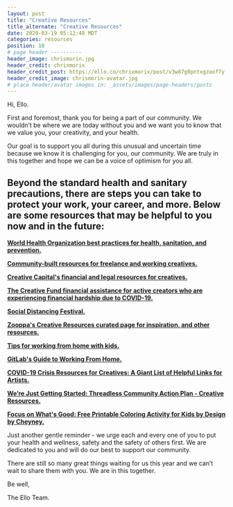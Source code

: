 ```yaml
---
layout: post
title: "Creative Resources"
title_alternate: "Creative Resources"
date: 2020-03-19 05:12:48 MDT
categories: resources
position: 10
# page header ----------
header_image: chrismorin.jpg
header_credit: chrixmorix
header_credit_post: https://ello.co/chrixmorix/post/v3w87g0pntxgzaof7yfrxg
header_credit_image: chrismorin-avatar.jpg
# place header/avatar images in: _assets/images/page-headers/posts
---
```


Hi, Ello.

First and foremost, thank you for being a part of our community. We wouldn’t be where we are today without you and we want you to know that we value you, your creativity, and your health.

Our goal is to support you all during this unusual and uncertain time because we know it is challenging for you, our community. We are truly in this together and hope we can be a voice of optimism for you all.

## Beyond the standard health and sanitary precautions, there are steps you can take to protect your work, your career, and more. Below are some resources that may be helpful to you now and in the future:

**[World Health Organization best practices for health, sanitation, and prevention.](https://www.who.int/emergencies/diseases/novel-coronavirus-2019)**

**[Community-built resources for freelance and working creatives.](https://covid19freelanceartistresource.wordpress.com/)**

**[Creative Capital's financial and legal resources for creatives.](https://creative-capital.org/2020/03/13/list-of-arts-resources-during-the-covid-19-outbreak/)**

**[The Creative Fund financial assistance for active creators who are experiencing financial hardship due to COVID-19.](https://creatorfund.ck.page/)**

**[Social Distancing Festival.](https://www.socialdistancingfestival.com/)**

**[Zooppa's Creative Resources curated page for inspiration, and other resources.](https://blog.zooppa.com/zoopper-creative-resources/)**

**[Tips for working from home with kids.](https://www.cnbc.com/2020/03/16/how-to-work-from-home-with-your-kids-during-the-coronavirus-outbreak.html?utm_campaign=Weekly%20Digest&utm_source=hs_email&utm_medium=email&utm_content=84863108&_hsenc=p2ANqtz-8N79GKCN8OOmIpNOR4MoN00K_e1WblEx0sxJJfbtCAOkqVchRjkP7orAiZj957FgysNG0pWhpFvsobJbI8ij9nz1-30Q&_hsmi=84863819)**

**[GitLab's Guide to Working From Home.](https://about.gitlab.com/company/culture/all-remote/guide/?utm_campaign=Weekly%20Digest&utm_source=hs_email&utm_medium=email&utm_content=84863108&_hsenc=p2ANqtz-8N79GKCN8OOmIpNOR4MoN00K_e1WblEx0sxJJfbtCAOkqVchRjkP7orAiZj957FgysNG0pWhpFvsobJbI8ij9nz1-30Q&_hsmi=84863819)**

**[COVID-19 Crisis Resources for Creatives: A Giant List of Helpful Links for Artists.](https://www.booooooom.com/2020/03/20/covid-19-resources-for-artists/)**

**[We’re Just Getting Started: Threadless Community Action Plan - Creative Resources.](https://creativeresources.threadless.com/threadless-community-action-plan/)**

**[Focus on What's Good: Free Printable Coloring Activity for Kids by Design by Cheyney.](https://designbycheyney.com/blog/focus-on-whats-good-free-printable-i-spy-colouring-activity)**

Just another gentle reminder - we urge each and every one of you to put your health and wellness, safety and the safety of others first. We are dedicated to you and will do our best to support our community.

There are still so many great things waiting for us this year and we can’t wait to share them with you. We are in this together.

Be well,

The Ello Team.
